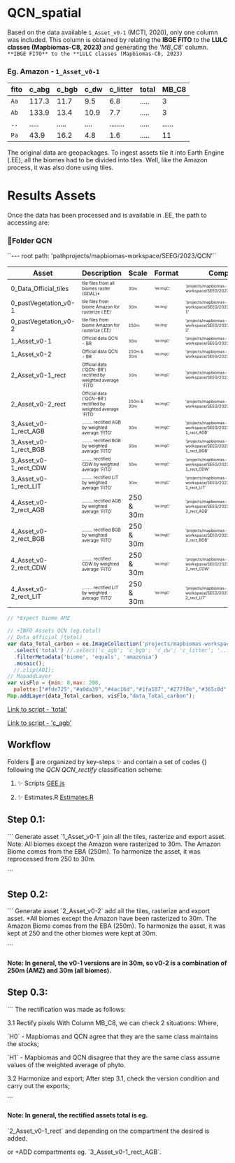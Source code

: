 # QCN_spatial

Based on the data available  `1_Asset_v0-1` (MCTI, 2020), only one column was included. 
This column is obtained by relating the **IBGE FITO** to the **LULC classes (Mapbiomas-C8, 2023)** and generating the *'MB_C8'* column.  
`**IBGE FITO** to the **LULC classes (Mapbiomas-C8, 2023)`

### Eg. Amazon - `1_Asset_v0-1`

| fito   | c_abg | c_bgb | c_dw | c_litter | total |  MB_C8
| ----   | ----- | ----- | ---- | -------- | ------ | ------
| `Aa`   | 117.3 | 11.7  | 9.5  | 6.8      | ..... |   3     
| `Ab`   | 133.9 | 13.4  | 10.9 | 7.7      | ..... |   3           
| `..`   | ..... | ..... | .... | ........ | ..... | ......
| `Pa`   |  43.9 | 16.2  |  4.8 | 1.6      | ..... |   11     

The original data are geopackages. To ingest assets tile it into Earth Engine (.EE), all the biomes had to be divided into tiles. Well, like the Amazon process, it was also done using tiles.

# Results Assets

Once the data has been processed and is available in .EE, the path to accessing are:

###   📂Folder QCN
´´--- root path: 'pathprojects/mapbiomas-workspace/SEEG/2023/QCN'´´

| Asset                    | Description                                           | Scale    | Format     | Complete path                                               |
| ------------------------  | -------------------                                   | -------   | ---------  | ----------------------------------------------------------- |
| <span style="font-size:14px">0_Data_Official_tiles</span>  | <span style="font-size:10px">tile files from all biomes raster (GDAL)*</span>                     | <span style="font-size:9px">30m</span> | <span style="font-size:8px">'ee.ImgC'</span>        | <span style="font-size:9px">'projects/mapbiomas-workspace/SEEG/2023/QCN/0_Data_Official_tiles'</span> |
| <span style="font-size:14px">0_pastVegetation_v0-1</span>  | <span style="font-size:10px">tile files from biome Amazon for rasterize (.EE)</span>              | <span style="font-size:9px">30m</span> | <span style="font-size:8px">'ee.Img'</span>         | <span style="font-size:9px">'projects/mapbiomas-workspace/SEEG/2023/QCN/0_pastVegetation_v0-1'</span> |
| <span style="font-size:14px">0_pastVegetation_v0-2</span>  | <span style="font-size:10px">tile files from biome Amazon for rasterize (.EE)</span>              | <span style="font-size:9px">250m</span> | <span style="font-size:8px">'ee.Img'</span>        | <span style="font-size:9px">'projects/mapbiomas-workspace/SEEG/2023/QCN/0_pastVegetation_v0-2'</span> |
| <span style="font-size:14px">1_Asset_v0-1</span>           | <span style="font-size:10px">Official data QCN - BR</span>                                        | <span style="font-size:9px">30m</span> | <span style="font-size:8px">'ee.ImgC'</span>        | <span style="font-size:9px">'projects/mapbiomas-workspace/SEEG/2023/QCN/1_Asset_v0-1'</span> |
| <span style="font-size:14px">1_Asset_v0-2</span>           | <span style="font-size:10px">Official data QCN - BR</span>                                        | <span style="font-size:9px">250m & 30m</span> | <span style="font-size:8px">'ee.ImgC'</span> | <span style="font-size:9px">'projects/mapbiomas-workspace/SEEG/2023/QCN/1_Asset_v0-2'</span> |
| <span style="font-size:14px">2_Asset_v0-1_rect</span>      | <span style="font-size:10px">Official data ('QCN-BR') rectified by weighted average ´FITO´</span> | <span style="font-size:9px">30m</span> | <span style="font-size:8px">'ee.ImgC'</span>        | <span style="font-size:9px">'projects/mapbiomas-workspace/SEEG/2023/QCN/2_Asset_v0-1_rect'</span> |
| <span style="font-size:14px">2_Asset_v0-2_rect</span>      | <span style="font-size:10px">Official data ('QCN-BR') rectified by weighted average ´FITO´</span> | <span style="font-size:9px">250m & 30m</span> | <span style="font-size:8px">'ee.ImgC'</span> | <span style="font-size:9px">'projects/mapbiomas-workspace/SEEG/2023/QCN/2_Asset_v0-2_rect'</span> |
| <span style="font-size:14px">3_Asset_v0-1_rect_AGB</span>  | <span style="font-size:10px">......... rectified AGB by weighted average ´FITO´</span>            | <span style="font-size:9px">30m</span> | <span style="font-size:8px">'ee.ImgC'</span>        | <span style="font-size:9px">'projects/mapbiomas-workspace/SEEG/2023/QCN/3_Asset_v0-1_rect_AGB'</span> |
| <span style="font-size:14px">3_Asset_v0-1_rect_BGB</span>  | <span style="font-size:10px">......... rectified BGB by weighted average ´FITO´</span>            | <span style="font-size:9px">30m</span> | <span style="font-size:8px">'ee.ImgC'</span>        | <span style="font-size:9px">'projects/mapbiomas-workspace/SEEG/2023/QCN/3_Asset_v0-1_rect_BGB'</span> |
| <span style="font-size:14px">3_Asset_v0-1_rect_CDW</span>  | <span style="font-size:10px">......... rectified CDW by weighted average ´FITO´</span>            | <span style="font-size:9px">30m</span> | <span style="font-size:8px">'ee.ImgC'</span>        | <span style="font-size:9px">'projects/mapbiomas-workspace/SEEG/2023/QCN/3_Asset_v0-1_rect_CDW'</span> |
| <span style="font-size:14px">3_Asset_v0-1_rect_LIT</span>  | <span style="font-size:10px">......... rectified LIT by weighted average ´FITO´</span>            | <span style="font-size:9px">30m</span> | <span style="font-size:8px">'ee.ImgC'</span>        | <span style="font-size:9px">'projects/mapbiomas-workspace/SEEG/2023/QCN/3_Asset_v0-1_rect_LIT'</span> |
| <span style="font-size:14px">4_Asset_v0-2_rect_AGB</span>  | <span style="font-size:10px">......... rectified AGB by weighted average ´FITO´</span>            | <span style="font-size:*px">250 & 30m</span> | <span style="font-size:8px">'ee.ImgC'</span>  | <span style="font-size:9px">'projects/mapbiomas-workspace/SEEG/2023/QCN/4_Asset_v0-2_rect_AGB'</span> |
| <span style="font-size:14px">4_Asset_v0-2_rect_BGB</span>  | <span style="font-size:10px">......... rectified BGB by weighted average ´FITO´</span>            | <span style="font-size:*px">250 & 30m</span> | <span style="font-size:8px">'ee.ImgC'</span>  | <span style="font-size:9px">'projects/mapbiomas-workspace/SEEG/2023/QCN/4_Asset_v0-2_rect_BGB'</span> |
| <span style="font-size:14px">4_Asset_v0-2_rect_CDW</span>  | <span style="font-size:10px">......... rectified CDW by weighted average ´FITO´</span>            | <span style="font-size:*px">250 & 30m</span> | <span style="font-size:8px">'ee.ImgC'</span>  | <span style="font-size:9px">'projects/mapbiomas-workspace/SEEG/2023/QCN/4_Asset_v0-2_rect_CDW'</span> |
| <span style="font-size:14px">4_Asset_v0-2_rect_LIT</span>  | <span style="font-size:10px">......... rectified LIT by weighted average ´FITO´</span>            | <span style="font-size:*px">250 & 30m</span> | <span style="font-size:8px">'ee.ImgC'</span>  | <span style="font-size:9px">'projects/mapbiomas-workspace/SEEG/2023/QCN/4_Asset_v0-2_rect_LIT'</span> |

```javascript
// *Expect biome AMZ
```


```javascript
// +INFO Assets QCN (eg.total)
// Data official (total)
var data_Total_carbon = ee.ImageCollection('projects/mapbiomas-workspace/SEEG/2023/QCN/1_Asset_v0-1')
  .select('total') //.select('c_agb'; 'c_bgb'; 'c_dw'; 'c_litter'; '...'; 'total')
  .filterMetadata('biome', 'equals', 'amazonia')
  .mosaic();
  //.clip(AOI);
// MapaddLayer
var visFlo = {min: 0,max: 200,
  palette:["#fde725","#a0da39","#4ac16d","#1fa187","#277f8e","#365c8d","#46327e","#440154"]};
Map.addLayer(data_Total_carbon, visFlo,"data_Total_carbon");

```
[Link to script - 'total' ](https://code.earthengine.google.com/e76bbf6452f9ac4f647af3db75d3173e)



[Link to script - 'c_agb'](https://code.earthengine.google.com/0656bcd6a1bfc6ae3b3ea36a16b4671c)

## Workflow
   
   Folders 📂 are organized by key-steps  ✨ and contain a set of codes {} following the *QCN  QCN_rectify* classification scheme:

1. ✨ Scripts [GEE.js](https://github.com/SEEG-Brazil/SEEG_MUT/tree/main/1._Spatial_analyses)

2. ✨ Estimates.R [Estimates.R](https://github.com/SEEG-Brazil/SEEG_MUT/tree/main/2._Estimates)


## Step 0.1: 
´´´
Generate asset ´1_Asset_v0-1` join all the tiles, rasterize and export asset. Note: All biomes except the Amazon were rasterized to 30m. The Amazon Biome comes from the EBA (250m). To harmonize the asset, it was reprocessed from 250 to 30m. 

´´´

## Step 0.2: 

´´´
Generate asset ´2_Asset_v0-2` add all the tiles, rasterize and export asset. 
*All biomes except the Amazon have been rasterized to 30m. The Amazon Biome comes from the EBA (250m). To harmonize the asset, it was kept at 250 and the other biomes were kept at 30m. 

´´´
#### Note: In general, the v0-1 versions are in 30m, so v0-2 is a combination of 250m (AMZ) and 30m (all biomes). 



## Step 0.3: 

´´´
The rectification was made as follows:

3.1 Rectify pixels
With Column MB_C8, we can check 2 situations:
Where, 

´H0` - Mapbiomas and QCN agree that they are the same class maintains the stocks;

´H1` - Mapbiomas and QCN disagree that they are the same class assume values of the weighted average of phyto.

3.2 Harmonize and export;
After step 3.1, check the version condition and carry out the exports;

´´´

#### Note: In general, the rectified assets total is eg. 
´2_Asset_v0-1_rect` and depending on the compartment the desired is added. 

or +ADD compartments eg.
´3_Asset_v0-1_rect_AGB`.



